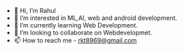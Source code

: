 - 👋 Hi, I’m Rahul 
- 👀 I’m interested in ML,AI, web and android development.
- 🌱 I’m currently learning Web Development.
- 💞️ I’m looking to collaborate on Webdevelopmet.
- 📫 How to reach me - rkt8969@gmail.com 

<!---
WarinPeace/WarinPeace is a ✨ special ✨ repository because its `README.md` (this file) appears on your GitHub profile.
You can click the Preview link to take a look at your changes.
--->
